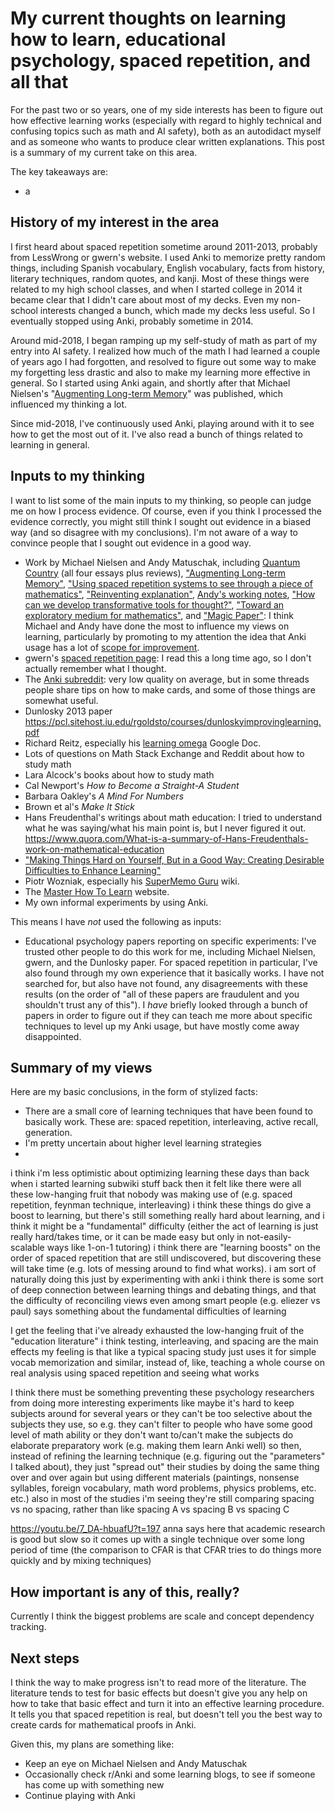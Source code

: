 # My current thoughts on learning how to learn, educational psychology, spaced repetition, and all that

For the past two or so years, one of my side interests has been to figure out how effective learning works (especially with regard to highly technical and confusing topics such as math and AI safety), both as an autodidact myself and as someone who wants to produce clear written explanations. This post is a summary of my current take on this area.

The key takeaways are:

- a

## History of my interest in the area

I first heard about spaced repetition sometime around 2011-2013, probably from LessWrong or gwern's website. I used Anki to memorize pretty random things, including Spanish vocabulary, English vocabulary, facts from history, literary techniques, random quotes, and kanji. Most of these things were related to my high school classes, and when I started college in 2014 it became clear that I didn't care about most of my decks. Even my non-school interests changed a bunch, which made my decks less useful. So I eventually stopped using Anki, probably sometime in 2014.

Around mid-2018, I began ramping up my self-study of math as part of my entry into AI safety. I realized how much of the math I had learned a couple of years ago I had forgotten, and resolved to figure out some way to make my forgetting less drastic and also to make my learning more effective in general. So I started using Anki again, and shortly after that Michael Nielsen's "[Augmenting Long-term Memory](http://augmentingcognition.com/ltm.html)" was published, which influenced my thinking a lot.

Since mid-2018, I've continuously used Anki, playing around with it to see how to get the most out of it. I've also read a bunch of things related to learning in general.

## Inputs to my thinking

I want to list some of the main inputs to my thinking, so people can judge me on how I process evidence. Of course, even if you think I processed the evidence correctly, you might still think I sought out evidence in a biased way (and so disagree with my conclusions). I'm not aware of a way to convince people that I sought out evidence in a good way.

- Work by Michael Nielsen and Andy Matuschak, including [Quantum Country](https://quantum.country/) (all four essays plus reviews), ["Augmenting Long-term Memory"](http://augmentingcognition.com/ltm.html), ["Using spaced repetition systems to see through a piece of mathematics"](http://cognitivemedium.com/srs-mathematics), ["Reinventing explanation"](http://michaelnielsen.org/reinventing_explanation/index.html), [Andy's working notes](https://notes.andymatuschak.org/), ["How can we develop transformative tools for thought?"](https://numinous.productions/ttft/), ["Toward an exploratory medium for mathematics"](http://cognitivemedium.com/emm/emm.html), and ["Magic Paper"](http://cognitivemedium.com/magic_paper/index.html): I think Michael and Andy have done the most to influence my views on learning, particularly by promoting to my attention the idea that Anki usage has a lot of [scope for improvement](https://learning.subwiki.org/wiki/Scope_for_improvement).
- gwern's [spaced repetition page](https://www.gwern.net/Spaced-repetition): I read this a long time ago, so I don't actually remember what I thought.
- The [Anki subreddit](https://www.reddit.com/r/Anki/): very low quality on average, but in some threads people share tips on how to make cards, and some of those things are somewhat useful.
- Dunlosky 2013 paper https://pcl.sitehost.iu.edu/rgoldsto/courses/dunloskyimprovinglearning.pdf
- Richard Reitz, especially his [learning omega](https://docs.google.com/document/d/1Qu21SMy0DgQzYQBt1jCi416xeK6A-8eg84WA-kqamSM/edit) Google Doc.
- Lots of questions on Math Stack Exchange and Reddit about how to study math
- Lara Alcock's books about how to study math
- Cal Newport's _How to Become a Straight-A Student_
- Barbara Oakley's _A Mind For Numbers_
- Brown et al's _Make It Stick_
- Hans Freudenthal's writings about math education: I tried to understand what he was saying/what his main point is, but I never figured it out. https://www.quora.com/What-is-a-summary-of-Hans-Freudenthals-work-on-mathematical-education
- ["Making Things Hard on Yourself, But in a Good Way: Creating Desirable Difficulties to Enhance Learning"](https://teaching.yale-nus.edu.sg/wp-content/uploads/sites/25/2016/02/Making-Things-Hard-on-Yourself-but-in-a-Good-Way-2011.pdf)
- Piotr Wozniak, especially his [SuperMemo Guru](https://supermemo.guru/wiki/SuperMemo_Guru) wiki.
- The [Master How To Learn](https://www.masterhowtolearn.com/) website.
- My own informal experiments by using Anki.

This means I have *not* used the following as inputs:

- Educational psychology papers reporting on specific experiments: I've trusted other people to do this work for me, including Michael Nielsen, gwern, and the Dunlosky paper. For spaced repetition in particular, I've also found through my own experience that it basically works. I have not searched for, but also have not found, any disagreements with these results (on the order of "all of these papers are fraudulent and you shouldn't trust any of this"). I *have* briefly looked through a bunch of papers in order to figure out if they can teach me more about specific techniques to level up my Anki usage, but have mostly come away disappointed.

## Summary of my views

Here are my basic conclusions, in the form of stylized facts:

- There are a small core of learning techniques that have been found to basically work. These are: spaced repetition, interleaving, active recall, generation.
- I'm pretty uncertain about higher level learning strategies
-

i think i'm less optimistic about optimizing learning these days than back when i started learning subwiki stuff
back then it felt like there were all these low-hanging fruit that nobody was making use of (e.g. spaced repetition, feynman technique, interleaving)
i think these things do give a boost to learning, but there's still something really hard about learning, and i think it might be a "fundamental" difficulty (either the act of learning is just really hard/takes time, or it can be made easy but only in not-easily-scalable ways like 1-on-1 tutoring)
i think there are "learning boosts" on the order of spaced repetition that are still undiscovered, but discovering these will take time (e.g. lots of messing around to find what works). i am sort of naturally doing this just by experimenting with anki
i think there is some sort of deep connection between learning things and debating things, and that the difficulty of reconciling views even among smart people (e.g. eliezer vs paul) says something about the fundamental difficulties of learning

I get the feeling that i've already exhausted the low-hanging fruit of the "education literature"
i think testing, interleaving, and spacing are the main effects
my feeling is that like a typical spacing study just uses it for simple vocab memorization and similar, instead of, like, teaching a whole course on real analysis using spaced repetition and seeing what works

I think there must be something preventing these psychology researchers from doing more interesting experiments
like maybe it's hard to keep subjects around for several years
or they can't be too selective about the subjects they use, so e.g. they can't filter to people who have some good level of math ability
or they don't want to/can't make the subjects do elaborate preparatory work (e.g. making them learn Anki well)
so then, instead of refining the learning technique (e.g. figuring out the "parameters" I talked about), they just "spread out" their studies by doing the same thing over and over again but using different materials (paintings, nonsense syllables, foreign vocabulary, math word problems, physics problems, etc. etc.)
also in most of the studies i'm seeing they're still comparing spacing vs no spacing, rather than like spacing A vs spacing B vs spacing C

https://youtu.be/7_DA-hbuafU?t=197
anna says here that academic research is good but slow so it comes up with a single technique over some long period of time (the comparison to CFAR is that CFAR tries to do things more quickly and by mixing techniques)

## How important is any of this, really?

Currently I think the biggest problems are scale and concept dependency tracking.

## Next steps

I think the way to make progress isn't to read more of the literature. The literature tends to test for basic effects but doesn't give you any help on how to take that basic effect and turn it into an effective learning procedure. It tells you that spaced repetition is real, but doesn't tell you the best way to create cards for mathematical proofs in Anki.

Given this, my plans are something like:

- Keep an eye on Michael Nielsen and Andy Matuschak
- Occasionally check r/Anki and some learning blogs, to see if someone has come up with something new
- Continue playing with Anki
